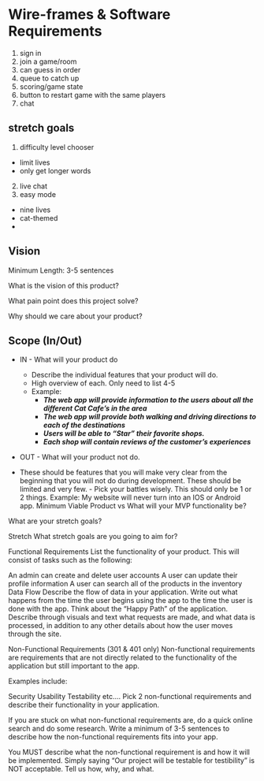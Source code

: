 # Wire-frames & Software Requirements

1. sign in
2. join a game/room
3. can guess in order
4. queue to catch up
5. scoring/game state
6. button to restart game with the same players
7. chat

## stretch goals
1. difficulty level chooser
  - limit lives
  - only get longer words
2. live chat
3. easy mode
  - nine lives
  - cat-themed
  - 

## Vision

Minimum Length: 3-5 sentences

What is the vision of this product?

What pain point does this project solve?

Why should we care about your product?

## Scope (In/Out)

- IN - What will your product do
  - Describe the individual features that your product will do.
  - High overview of each. Only need to list 4-5
  - Example:
    - ***The web app will provide information to the users about all the different Cat Cafe’s in the area***
    - ***The web app will provide both walking and driving directions to each of the destinations***
    - ***Users will be able to “Star” their favorite shops.***
    - ***Each shop will contain reviews of the customer’s experiences***

- OUT - What will your product not do.
- These should be features that you will make very clear from the beginning that you will not do during development. These should be limited and very few. - Pick your battles wisely. This should only be 1 or 2 things. Example: My website will never turn into an IOS or Android app.
Minimum Viable Product vs
What will your MVP functionality be?

What are your stretch goals?

Stretch
What stretch goals are you going to aim for?

Functional Requirements
List the functionality of your product. This will consist of tasks such as the following:

An admin can create and delete user accounts
A user can update their profile information
A user can search all of the products in the inventory
Data Flow
Describe the flow of data in your application. Write out what happens from the time the user begins using the app to the time the user is done with the app. Think about the “Happy Path” of the application. Describe through visuals and text what requests are made, and what data is processed, in addition to any other details about how the user moves through the site.

Non-Functional Requirements (301 & 401 only)
Non-functional requirements are requirements that are not directly related to the functionality of the application but still important to the app.

Examples include:

Security
Usability
Testability
etc….
Pick 2 non-functional requirements and describe their functionality in your application.

If you are stuck on what non-functional requirements are, do a quick online search and do some research. Write a minimum of 3-5 sentences to describe how the non-functional requirements fits into your app.

You MUST describe what the non-functional requirement is and how it will be implemented. Simply saying “Our project will be testable for testibility” is NOT acceptable. Tell us how, why, and what.
